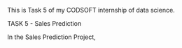This is Task 5 of my CODSOFT internship of data science.

TASK 5 - Sales Prediction

In the Sales Prediction Project,
